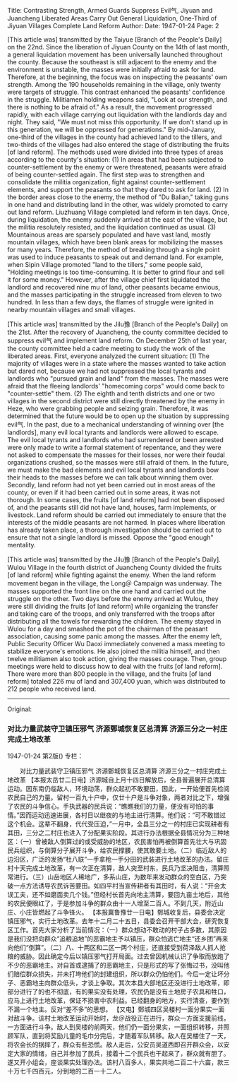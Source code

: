Title: Contrasting Strength, Armed Guards Suppress Evil气, Jiyuan and Juancheng Liberated Areas Carry Out General Liquidation, One-Third of Jiyuan Villages Complete Land Reform
Author:
Date: 1947-01-24
Page: 2

[This article was] transmitted by the Taiyue [Branch of the People's Daily] on the 22nd. Since the liberation of Jiyuan County on the 14th of last month, a general liquidation movement has been universally launched throughout the county. Because the southeast is still adjacent to the enemy and the environment is unstable, the masses were initially afraid to ask for land. Therefore, at the beginning, the focus was on inspecting the peasants' own strength. Among the 190 households remaining in the village, only twenty were targets of struggle. This contrast enhanced the peasants' confidence in the struggle. Militiamen holding weapons said, "Look at our strength, and there is nothing to be afraid of." As a result, the movement progressed rapidly, with each village carrying out liquidation with the landlords day and night. They said, "We must not miss this opportunity. If we don't stand up in this generation, we will be oppressed for generations." By mid-January, one-third of the villages in the county had achieved land to the tillers, and two-thirds of the villages had also entered the stage of distributing the fruits [of land reform]. The methods used were divided into three types of areas according to the county's situation: (1) In areas that had been subjected to counter-settlement by the enemy or were threatened, peasants were afraid of being counter-settled again. The first step was to strengthen and consolidate the militia organization, fight against counter-settlement elements, and support the peasants so that they dared to ask for land. (2) In the border areas close to the enemy, the method of "Du Balian," taking guns in one hand and distributing land in the other, was widely promoted to carry out land reform. Liuzhuang Village completed land reform in ten days. Once, during liquidation, the enemy suddenly arrived at the east of the village, but the militia resolutely resisted, and the liquidation continued as usual. (3) Mountainous areas are sparsely populated and have vast land, mostly mountain villages, which have been blank areas for mobilizing the masses for many years. Therefore, the method of breaking through a single point was used to induce peasants to speak out and demand land. For example, when Sipin Village promoted "land to the tillers," some people said, "Holding meetings is too time-consuming. It is better to grind flour and sell it for some money." However, after the village chief first liquidated the landlord and recovered nine mu of land, other peasants became envious, and the masses participating in the struggle increased from eleven to two hundred. In less than a few days, the flames of struggle were ignited in nearby mountain villages and small villages.

[This article was] transmitted by the Jilu豫 [Branch of the People's Daily] on the 21st. After the recovery of Juancheng, the county committee decided to suppress evil气 and implement land reform. On December 25th of last year, the county committee held a cadre meeting to study the work of the liberated areas. First, everyone analyzed the current situation: (1) The majority of villages were in a state where the masses wanted to take action but dared not, because we had not suppressed the local tyrants and landlords who "pursued grain and land" from the masses. The masses were afraid that the fleeing landlords' "homecoming corps" would come back to "counter-settle" them. (2) The eighth and tenth districts and one or two villages in the second district were still directly threatened by the enemy in Heze, who were grabbing people and seizing grain. Therefore, it was determined that the future would be to open up the situation by suppressing evil气. In the past, due to a mechanical understanding of winning over [the landlords], many evil local tyrants and landlords were allowed to escape. The evil local tyrants and landlords who had surrendered or been arrested were only made to write a formal statement of repentance, and they were not asked to compensate the masses for their losses, nor were their feudal organizations crushed, so the masses were still afraid of them. In the future, we must make the bad elements and evil local tyrants and landlords bow their heads to the masses before we can talk about winning them over. Secondly, land reform had not yet been carried out in most areas of the county, or even if it had been carried out in some areas, it was not thorough. In some cases, the fruits [of land reform] had not been disposed of, and the peasants still did not have land, houses, farm implements, or livestock. Land reform should be carried out immediately to ensure that the interests of the middle peasants are not harmed. In places where liberation has already taken place, a thorough investigation should be carried out to ensure that not a single landlord is missed. Oppose the "good enough" mentality.

[This article was] transmitted by the Jilu豫 [Branch of the People's Daily]. Wulou Village in the fourth district of Juancheng County divided the fruits [of land reform] while fighting against the enemy. When the land reform movement began in the village, the Long＠ Campaign was underway. The masses supported the front line on the one hand and carried out the struggle on the other. Two days before the enemy arrived at Wulou, they were still dividing the fruits [of land reform] while organizing the transfer and taking care of the troops, and only transferred with the troops after distributing all the towels for rewarding the children. The enemy stayed in Wulou for a day and smashed the pot of the chairman of the peasant association, causing some panic among the masses. After the enemy left, Public Security Officer Wu Daoxi immediately convened a mass meeting to stabilize everyone's emotions. He also joined the militia himself, and then twelve militiamen also took action, giving the masses courage. Then, group meetings were held to discuss how to deal with the fruits [of land reform]. There were more than 800 people in the village, and the fruits [of land reform] totaled 226 mu of land and 307,400 yuan, which was distributed to 212 people who received land.



<hr /> 

Original: 


### 对比力量武装守卫镇压邪气  济源鄄城恢复区总清算  济源三分之一村庄完成土地改革

1947-01-24
第2版()
专栏：

　　对比力量武装守卫镇压邪气
    济源鄄城恢复区总清算
    济源三分之一村庄完成土地改革
    【本报太岳廿二日电】济源城自上月十四日解放后，全县普遍展开总清算运动。因东南仍临敌人，环境动荡，群众起初不敢要田，因此，一开始便首先检阅农民自己的力量。留村一百九十户中，仅廿十户是斗争对象，两者对比之下，增强了农民的斗争信心。手执武器的民兵说：“瞧瞧我们的力量，便没有可怕的事情。”因而运动迅速进展，各村日以继夜的与地主进行清算。他们说：“可不敢错过这个机会。这辈不翻身，代代受压迫，”一月中，全县三分之一的村庄已实现耕者有其田，三分之二村庄也进入了分配果实阶段。其进行办法根据全县情况分为三种地区：（一）曾被敌人倒算过的或受威胁的地区，农民害怕再被倒算首先壮大与巩固民兵组织，与倒算分子展开斗争，给农民撑腰，使其敢要土地。（二）临近敌人的边沿区，广泛的发扬“杜八联”一手拿枪一手分田的武装进行土地改革的办法。留庄村十天完成土地改革，有一次正在清算，敌人突至村东，民兵乃坚决阻击，清算照常进行。（三）山岳地区人稀地广，多系山庄，为数年来发动群众的空白区，乃突破一点方法诱导农民诉苦要田。如四平村当宣传耕者有其田时，有人说：“开会太误工夫，还不如磨面卖几个钱。”但经村长首先向地主清算，要回九亩土地后，其他的农民便眼红了，于是参加斗争的群众由十一人增至二百人。不到几天，附近山庄、小庄皆燃起了斗争锋火。
    【本报冀鲁豫廿一日电】鄄城收复后，县委会决定镇压邪气，实行土地改革。去年十二月二十五日，县委会召开干部大会，研究恢复区工作。首先大家分析了当前情况：（一）群众想动不敢动的村子占多数，其原因是我们没把向群众“追粮追地”的恶霸地主予以镇压，群众怕逃亡地主“还乡团”再来向他们“倒算”。（二）八、十两区和二区一两个村庄，还直接受到荷泽敌人抓人抢粮的威胁。因此确定今后以镇压邪气打开局面。过去曾因机械认识了争取而放跑了不少的恶霸地主。对自首或逮捕了的恶霸地主，只是形式的写了张悔过书，没叫他们赔偿群众损失，并未打垮他们的封建组织，所以群众仍怕他们。今后一定让坏分子、恶霸地主向群众低头，才谈上争取。其次本县大部地区还没进行土地改革，即部分进行了的也不彻底，有的果实没有处理，农民仍是没有土地房子农具和牲口，应马上进行土地改革，保证不损害中农利益。已经翻身的地方，实行清查，要作到不漏一个地主。反对“差不多”的思想。
    【又电】鄄城四区吴楼村一面分果实一面对敌斗争。该村土地改革运动开始时，龙＠战役正在进行，群众一方面支援前线，一方面进行斗争。敌人到吴楼的前两天，他们仍一面分果实，一面组织转移，并照顾军队，直到将奖励儿童的毛巾分完后，才随着军队转移。敌人在吴楼住了一天，将农会长的锅摔了，群众有些恐慌。敌人走后，公安员吴道西即召开群众会，以安定大家的情绪，自己并参加了民兵，接着十二个民兵也干起来了，群众就有胆了。遂又开小组会，座谈果实处理办法。该村八百多人，果实共地二百二十六亩，款三十万七千四百元，分到地的二百一十二人。
